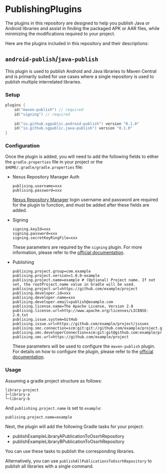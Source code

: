 # PublishingPlugins

The plugins in this repository are designed to help you publish Java or Android libraries and assist in finding the packaged APK or AAR files, while minimizing the modifications required to your project.

Here are the plugins included in this repository and their descriptions:

## `android-publish`/`java-publish`

This plugin is used to publish Android and Java libraries to Maven Central and is primarily suited for use cases where a single repository is used to publish multiple interrelated libraries.

### Setup

```kotlin
plugins {
    id("maven-publish") // required
    id("signing") // required
    
    id("io.github.sgpublic.android-publish") version "0.1.0"
    id("io.github.sgpublic.java-publish") version "0.1.0"
}
```

### Configuration

Once the plugin is added, you will need to add the following fields to either the `gradle.properties` file in your project or the `$HOME/.gradle/gradle.properties` file:

+ Nexus Repository Manager Auth

  ```properties
  publising.username=xxx
  publising.password=xxx
  ```

  [Nexus Repository Manager](https://oss.sonatype.org/) login username and password are required for the plugin to function, and must be added after these fields are added.

+ Signing

  ```properties
  signing.keyId=xxx
  signing.password=xxx
  signing.secretKeyRingFile=xxx
  ```

  These parameters are required by the `signing` plugin. For more information, please refer to the [official documentation](https://docs.gradle.org/current/userguide/signing_plugin.html).

+ Publishing

  ```properties
  publising.project.group=com.example
  publising.project.version=1.0.0-example
  publising.project.name=example # (Optional) Project name. If not set, the rootProject.name value in Gradle will be used.
  publising.project.url=https://github.com/example/project
  publising.developer.id=xxx
  publising.developer.name=xxx
  publising.developer.email=publish@example.com
  publising.license.name=The Apache License, Version 2.0
  publising.license.url=http://www.apache.org/licenses/LICENSE-2.0.txt
  publising.issue.system=GitHub
  publising.issue.url=https://github.com/example/project/issues
  publising.smc.connection=scm:git:git://github.com/example/project.git
  publising.smc.developerConnection=scm:git:git@github.com:example/project.git
  publising.smc.url=https://github.com/example/project
  ```

  These parameters will be used to configure the `maven-publish` plugin. For details on how to configure the plugin, please refer to the [official documentation](https://docs.gradle.org/current/userguide/publishing_maven.html).

### Usage

Assuming a gradle project structure as follows:

```
library-project
├─library-a
└─library-b
```

And `publishing.project.name` is set to `example`:

```properties
publising.project.name=example
```

Next, the plugin will add the following Gradle tasks for your project:

+ publishExampleLibraryAPublicationToOssrhRepository
+ publishExampleLibraryBPublicationToOssrhRepository

You can use these tasks to publish the corresponding libraries.

Alternatively, you can use `publishAllPublicationsToOssrhRepository` to publish all libraries with a single command.
